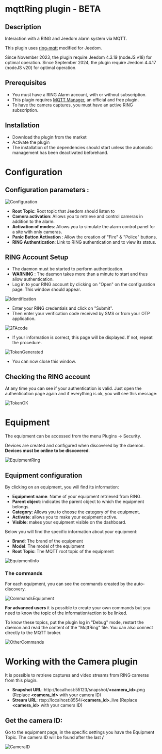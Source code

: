 # mqttRing plugin - BETA

## Description

Interaction with a RING and Jeedom alarm system via MQTT.

This plugin uses [ring-mqtt](https://github.com/tsightler/ring-mqtt) modified for Jeedom.

Since November 2023, the plugin require Jeedom 4.3.19 (nodeJS v18) for optimal operation.
Since September 2024, the plugin require Jeedom 4.4.17 (nodeJS v20) for optimal operation.

## Prerequisites

- You must have a RING Alarm account, with or without subscription.
- This plugin requires [MQTT Manager](https://market.jeedom.com/index.php?v=d&p=market_display&id=4213), an official and free plugin.
- To have the camera captures, you must have an active RING subscription.

## Installation

- Download the plugin from the market
- Activate the plugin
- The installation of the dependencies should start unless the automatic management has been deactivated beforehand.

# Configuration

## Configuration parameters :

![Configuration](../images/configuration.png)

- **Root Topic**: Root topic that Jeedom should listen to
- **Camera activation**: Allows you to retrieve and control cameras in addition to the alarm.
- **Activation of modes**: Allows you to simulate the alarm control panel for a site with only cameras.
- **Panic Button Activation** : Allow the creation of "Fire" & "Police" buttons.
- **RING Authentication**: Link to RING authentication and to view its status.

## RING Account Setup

- The daemon must be started to perform authentication.
- **WARNING** : The daemon takes more than a minute to start and thus allow authentication.
- Log in to your RING account by clicking on "Open" on the configuration page. This window should appear.

![Identification](../images/loginpassword.png)

- Enter your RING credentials and click on "Submit".
- Then enter your verification code received by SMS or from your OTP application.

![2FAcode](../images/2facode.png)

- If your information is correct, this page will be displayed. If not, repeat the procedure.

![TokenGenerated](../images/tokengenerated.png)

- You can now close this window.

## Checking the RING account

At any time you can see if your authentication is valid. Just open the authentication page again and if everything is ok, you will see this message:

![TokenOK](../images/tokenok.png)

# Equipment

The equipment can be accessed from the menu Plugins → Security.

Devices are created and configured when discovered by the daemon. **Devices must be online to be discovered**.

![EquipmentRing](../images/mesequipements.png)

## Equipment configuration

By clicking on an equipment, you will find its information:

- **Equipment name**: Name of your equipment retrieved from RING.
- **Parent object**: indicates the parent object to which the equipment belongs.
- **Category**: Allows you to choose the category of the equipment.
- **Activate**: allows you to make your equipment active.
- **Visible**: makes your equipment visible on the dashboard.

Below you will find the specific information about your equipment:

- **Brand**: The brand of the equipment
- **Model**: The model of the equipment
- **Root Topic**: The MQTT root topic of the equipment

![EquipmentInfo](../images/infoequipement.png)

### The commands

For each equipment, you can see the commands created by the auto-discovery.

![CommandsEquipment](../images/commandesequipement.png)

**For advanced users** it is possible to create your own commands but you need to know the topic of the information/action to be linked.

To know these topics, put the plugin log in "Debug" mode, restart the daemon and read the content of the "MqttRing" file. You can also connect directly to the MQTT broker.

![OtherCommands](../images/othertopic.png)

# Working with the Camera plugin

It is possible to retrieve captures and video streams from RING cameras from this plugin.

- **Snapshot URL**: http://localhost:55123/snapshot/**<camera_id>**.png (Replace **<camera_id>** with your camera ID)
- **Stream URL**: rtsp://localhost:8554/**<camera_id>**_live (Replace **<camera_id>** with your camera ID)

## Get the camera ID:

Go to the equipment page, in the specific settings you have the Equipment Topic. The camera ID will be found after the last **/**

![CameraID](../images/cameraid.png)

